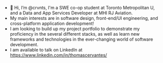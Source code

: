 - 👋 Hi, I’m @crvnts, I'm a SWE co-op student at Toronto Metropolitan U, and a Data and App Services Developer at MHI RJ Aviation.
- My main interests are in software design, front-end/UI engineering, and cross-platform application development!
- I am looking to build up my project portfolio to demonstrate my proficiency in the several different stacks, as well as learn new frameworks and technologies in the ever-changing world of software development.
- I am available to talk on LinkedIn at https://www.linkedin.com/in/thomascervantes/
